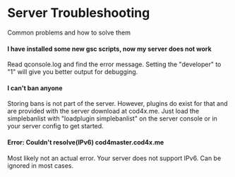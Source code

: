 # Server Troubleshooting

Common problems and how to solve them

#### I have installed some new gsc scripts, now my server does not work

Read qconsole.log and find the error message. Setting the "developer" to "1" will give you better output for debugging.

#### I can't ban anyone

Storing bans is not part of the server. However, plugins do exist for that and are provided with the server download at cod4x.me. Just load the simplebanlist with "loadplugin simplebanlist" on the server console or in your server config to get started.

#### Error: Couldn't resolve\(IPv6\) cod4master.cod4x.me

Most likely not an actual error. Your server does not support IPv6. Can be ignored in most cases.





